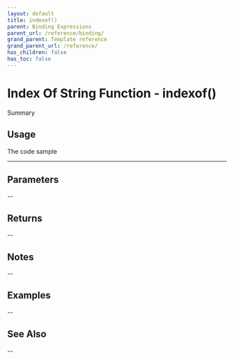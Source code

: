 ```yaml
---
layout: default
title: indexof()
parent: Binding Expressions
parent_url: /reference/binding/
grand_parent: Template reference
grand_parent_url: /reference/
has_children: false
has_toc: false
---
```


# Index Of String Function - indexof()

Summary

## Usage

 The code sample

---

## Parameters

--

## Returns 

--

## Notes


-- 

## Examples


--


## See Also


--


